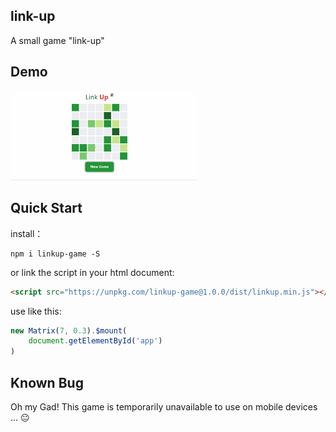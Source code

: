 ## link-up
A small game "link-up"

## Demo

<a href="http://www.v2js.com/link-up/">
<img style="width: 300px" src="demo.gif" alt="">
</a>


## Quick Start

install：
```
npm i linkup-game -S
```

or link the script in your html document:

```html
<script src="https://unpkg.com/linkup-game@1.0.0/dist/linkup.min.js"></script>
```

use like this:

```js
new Matrix(7, 0.3).$mount(
    document.getElementById('app')
)
```

## Known Bug

Oh my Gad! This game is temporarily unavailable to use on mobile devices ... 😐
